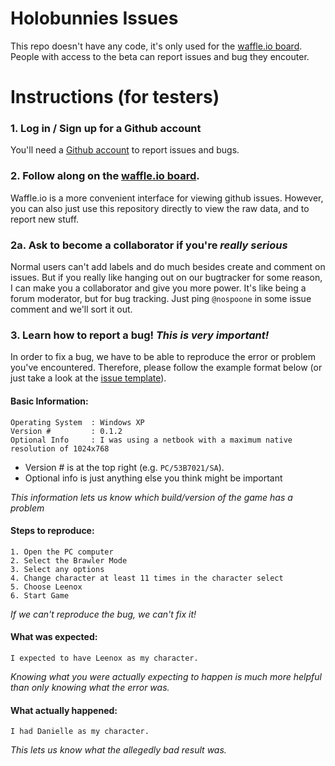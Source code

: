# Holobunnies Issues
This repo doesn't have any code, it's only used for the [waffle.io board](https://waffle.io/nospoone/holobunnies-issues). People with access to the beta can report issues and bug they encouter.

# Instructions (for testers)

### 1. Log in / Sign up for a Github account
You'll need a [Github account](https://github.com/join) to report issues and bugs.

### 2. Follow along on the [waffle.io board](https://waffle.io/nospoone/holobunnies-issues).
Waffle.io is a more convenient interface for viewing github issues. However, you can also just use this repository directly to view the raw data, and to report new stuff.

### 2a. Ask to become a collaborator if you're _really serious_
Normal users can't add labels and do much besides create and comment on issues. But if you really like hanging out on our bugtracker for some reason, I can make you a collaborator and give you more power. It's like being a forum moderator, but for bug tracking. Just ping `@nospoone` in some issue comment and we'll sort it out.

### 3. Learn how to report a bug! *This is very important!*

In order to fix a bug, we have to be able to reproduce the error or problem you've encountered. Therefore, please follow the example format below (or just take a look at the [issue template](https://github.com/nospoone/holobunnies-issues/blob/master/.github/ISSUE_TEMPLATE.md)).

#### Basic Information:
```
Operating System  : Windows XP
Version #         : 0.1.2
Optional Info     : I was using a netbook with a maximum native resolution of 1024x768
```

- Version # is at the top right (e.g. `PC/53B7021/SA`).
- Optional info is just anything else you think might be important

*This information lets us know which build/version of the game has a problem*

#### Steps to reproduce:
```
1. Open the PC computer
2. Select the Brawler Mode
3. Select any options
4. Change character at least 11 times in the character select
5. Choose Leenox
6. Start Game
```

*If we can't reproduce the bug, we can't fix it!*

#### What was expected:
```
I expected to have Leenox as my character.
```

*Knowing what you were actually expecting to happen is much more helpful than only knowing what the error was.*

#### What actually happened:
```
I had Danielle as my character.
```

*This lets us know what the allegedly bad result was.*